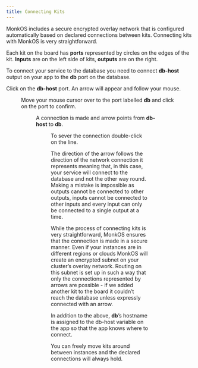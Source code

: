 ```yaml
---
title: Connecting Kits
---
```


MonkOS includes a secure encrypted overlay network that is configured automatically based on declared connections between kits. Connecting kits with MonkOS is very straightforward.

Each kit on the board has **ports** represented by circles on the edges of the kit. **Inputs** are on the left side of kits, **outputs** are on the right.

To connect your service to the database you need to connect **db-host** output on your app to the **db** port on the database.

Click on the **db-host** port. An arrow will appear and follow your mouse.

<Figure src="/img/docs/gui/gui33.png" />

Move your mouse cursor over to the port labelled **db** and click on the port to confirm.

<Figure src="/img/docs/gui/gui8.png" />

A connection is made and arrow points from **db-host** to **db**.

<Figure src="/img/docs/gui/gui21.png" />

To sever the connection double-click on the line.

The direction of the arrow follows the direction of the network connection it represents meaning that, in this case, your service will connect to the database and not the other way round. Making a mistake is impossible as outputs cannot be connected to other outputs, inputs cannot be connected to other inputs and every input can only be connected to a single output at a time.

While the process of connecting kits is very straightforward, MonkOS ensures that the connection is made in a secure manner. Even if your instances are in different regions or clouds MonkOS will create an encrypted subnet on your cluster’s overlay network. Routing on this subnet is set up in such a way that only the connections represented by arrows are possible - if we added another kit to the board it couldn’t reach the database unless expressly connected with an arrow.

In addition to the above, **db**’s hostname is assigned to the db-host variable on the app so that the app knows where to connect.

You can freely move kits around between instances and the declared connections will always hold.